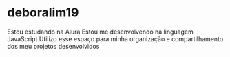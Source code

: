# deboralim19
Estou estudando na Alura
Estou me desenvolvendo na linguagem JavaScript
Utilizo esse espaço para minha organização e compartilhamento dos meu projetos desenvolvidos
